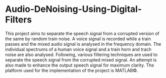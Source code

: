 # Audio-DeNoising-Using-Digital-Filters
 This project aims to separate the speech signal from a corrupted version of the same by random train noise. A voice signal is recorded while a train passes and the mixed audio signal is analysed in the frequency domain. The individual spectrums of a human voice signal and a train horn and trach noise are also analysed. Following, various filtering techniques are used to separate the speech signal from the corrupted mixed signal. An attempt is also made to enhance the output speech signal for maximum clarity.  The platform used for the implementation of the project is MATLAB©.
